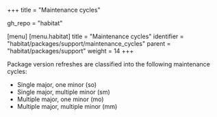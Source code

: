 +++
title = "Maintenance cycles"

gh_repo = "habitat"

[menu]
  [menu.habitat]
    title = "Maintenance cycles"
    identifier = "habitat/packages/support/maintenance_cycles"
    parent = "habitat/packages/support"
    weight = 14
+++

Package version refreshes are classified into the following maintenance cycles:

- Single major, one minor (so)
- Single major, multiple minor (sm)
- Multiple major, one minor (mo)
- Multiple major, multiple minor (mm)
